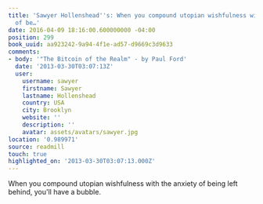 ```yaml
---
title: 'Sawyer Hollenshead''s: When you compound utopian wishfulness with the anxiety
  of be…'
date: 2016-04-09 18:16:00.600000000 -04:00
position: 299
book_uuid: aa923242-9a94-4f1e-ad57-d9669c3d9633
comments:
- body: '"The Bitcoin of the Realm" - by Paul Ford'
  date: '2013-03-30T03:07:13Z'
  user:
    username: sawyer
    firstname: Sawyer
    lastname: Hollenshead
    country: USA
    city: Brooklyn
    website: ''
    description: ''
    avatar: assets/avatars/sawyer.jpg
location: '0.989971'
source: readmill
touch: true
highlighted_on: '2013-03-30T03:07:13.000Z'
---
```


When you compound utopian wishfulness with the anxiety of being left behind, you'll have a bubble.